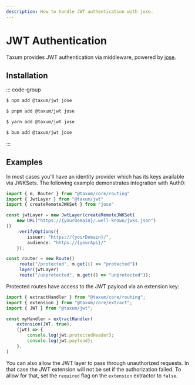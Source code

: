 ```yaml
---
description: How to handle JWT authentication with jose.
---
```


# JWT Authentication

Taxum provides JWT authentication via middleware, powered by [jose](https://github.com/panva/jose).

## Installation

::: code-group

```sh [npm]
$ npm add @taxum/jwt jose
```

```sh [pnpm]
$ pnpm add @taxum/jwt jose
```

```sh [yarn]
$ yarn add @taxum/jwt jose
```

```sh [bun]
$ bun add @taxum/jwt jose
```

:::

## Examples

In most cases you'll have an identity provider which has its keys available via JWKSets. The following example
demonstrates integration with Auth0:

```ts
import { m, Router } from "@taxum/core/routing"
import { JwtLayer } from "@taxum/jwt"
import { createRemoteJWKSet } from "jose"

const jwtLayer = new JwtLayer(createRemoteJWKSet(
    new URL("https://{yourDomain}/.well-known/jwks.json")
))
    .verifyOptions({
        issuer: "https://{yourDomain}/",
        audience: "https://{yourApi}/"
    });

const router = new Route()
    .route("/protected", m.get(() => "protected"))
    .layer(jwtLayer)
    .route("/unprotected", m.get(() => "unprotected"));
```

Protected routes have access to the JWT payload via an extension key:

```ts
import { extractHandler } from "@taxum/core/routing";
import { extension } from "@taxum/core/extract";
import { JWT } from "@taxum/jwt";

const myHandler = extractHandler(
    extension(JWT, true),
    (jwt) => {
        console.log(jwt.protectedHeader);
        console.log(jwt.payload);
    },
)
```

You can also allow the JWT layer to pass through unauthorized requests. In that case the JWT extension will not be set
if the authorization failed. To allow for that, set the `required` flag on the `extension` extractor to `false`.
